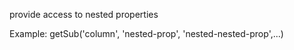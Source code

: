 provide access to nested properties

Example: getSub('column', 'nested-prop', 'nested-nested-prop',...)
